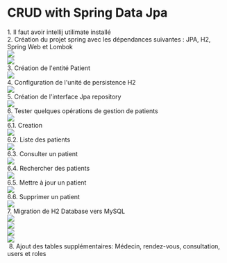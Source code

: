 <h1>CRUD with Spring Data Jpa</h1>
1. Il faut avoir intellij utilimate installé <br>
2. Création du projet spring avec les dépendances suivantes : JPA, H2, Spring Web et Lombok<br>
<img src="assets/1.png"/><br>
<img src="assets/2.png"/><br>
3. Création de l'entité Patient<br>
<img src="assets/3.png"/><br>
4. Configuration de l'unité de persistence H2<br>
<img src="assets/4.png"/><br>
5. Création de l'interface Jpa repository<br>
<img src="assets/5.png"/><br>
6. Tester quelques opérations de gestion de patients<br>
<img src="assets/6.png"/><br>
6.1. Creation<br>
<img src="assets/7.png"/><br>
6.2. Liste des patients<br>
<img src="assets/8.png"/><br>
6.3. Consulter un patient<br>
<img src="assets/8.png"/><br>
6.4. Rechercher des patients<br>
<img src="assets/8.png"/><br>
6.5. Mettre à jour un patient<br>
<img src="assets/9.png"/><br>
6.6. Supprimer un patient<br>
<img src="assets/9.png"/><br>
7. Migration de H2 Database vers MySQL<br>
<img src="assets/10-start.spring.io.png"/><br>
<img src="assets/11-start.spring.io.png"/><br>
<img src="assets/11.2-ajout-dependence.png"/><br>
<img src="assets/12-reload-maven-project.png"/><br>
<img src="assets/13-maj-application.proper.png" alt="">
8. Ajout des tables supplémentaires: Médecin, rendez-vous, consultation, users et roles
